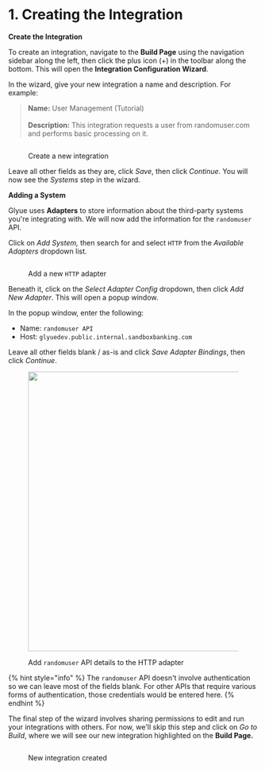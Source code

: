 # 1. Creating the Integration

**Create the Integration**

To create an integration, navigate to the **Build Page** using the navigation sidebar along the left, then click the plus icon (+) in the toolbar along the bottom. This will open the **Integration Configuration Wizard**.

In the wizard, give your new integration a name and description. For example:

> **Name:** User Management (Tutorial)\
> \
> **Description:** This integration requests a user from randomuser.com and performs basic processing on it.

<figure><img src="../../.gitbook/assets/Screenshot 2024-09-03 at 11.57.47 AM.png" alt=""><figcaption><p>Create a new integration</p></figcaption></figure>

Leave all other fields as they are, click _Save_, then click _Continue_. You will now see the _Systems_ step in the wizard.

**Adding a System**

Glyue uses **Adapters** to store information about the third-party systems you're integrating with. We will now add the information for the `randomuser` API.&#x20;

Click on _Add System,_ then search for and select `HTTP` from the _Available Adapters_ dropdown list.

<figure><img src="../../.gitbook/assets/Screenshot 2024-09-03 at 11.58.13 AM.png" alt=""><figcaption><p>Add a new <code>HTTP</code> adapter</p></figcaption></figure>

Beneath it, click on the _Select Adapter Config_ dropdown, then click _Add New Adapter_. This will open a popup window.

In the popup window, enter the following:

* Name: `randomuser API`
* Host: `glyuedev.public.internal.sandboxbanking.com`

Leave all other fields blank / as-is and click _Save Adapter Bindings_, then click _Continue_.

<figure><img src="../../.gitbook/assets/Screenshot 2024-09-03 at 11.58.57 AM.png" alt="" width="563"><figcaption><p>Add <code>randomuser</code> API details to the HTTP adapter</p></figcaption></figure>

{% hint style="info" %}
The `randomuser` API doesn't involve authentication so we can leave most of the fields blank. For other APIs that require various forms of authentication, those credentials would be entered here.
{% endhint %}

The final step of the wizard involves sharing permissions to edit and run your integrations with others. For now, we'll skip this step and click on _Go to Build_, where we will see our new integration highlighted on the **Build Page.**&#x20;

<figure><img src="../../.gitbook/assets/Screenshot 2024-09-03 at 11.52.44 AM (1).png" alt=""><figcaption><p>New integration created</p></figcaption></figure>

